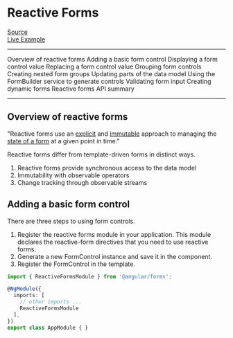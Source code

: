 # Reactive Forms  
  
[Source](https://angular.io/guide/reactive-forms)  
[Live Example](https://stackblitz.com/angular/qrkmnxoqqoo?file=src%2Fapp%2Fapp.component.ts)  
  
---  
  
Overview of reactive forms
Adding a basic form control
Displaying a form control value
Replacing a form control value
Grouping form controls
Creating nested form groups
Updating parts of the data model
Using the FormBuilder service to generate controls
Validating form input
Creating dynamic forms
Reactive forms API summary  

---  
  
## Overview of reactive forms  
  
"Reactive forms use an [explicit](#) and [immutable](#) approach to managing the [state of a form](#) at a given point in time."

Reactive forms differ from template-driven forms in distinct ways.
1. Reactive forms provide synchronous access to the data model
1. Immutability with observable operators
1. Change tracking through observable streams  
  
## Adding a basic form control  
  
There are three steps to using form controls.  
1. Register the reactive forms module in your application. This module declares the reactive-form directives that you need to use reactive forms.  
1. Generate a new FormControl instance and save it in the component.  
1. Register the FormControl in the template.  

```ts
import { ReactiveFormsModule } from '@angular/forms';

@NgModule({
  imports: [
    // other imports ...
    ReactiveFormsModule
  ],
})
export class AppModule { }
```  